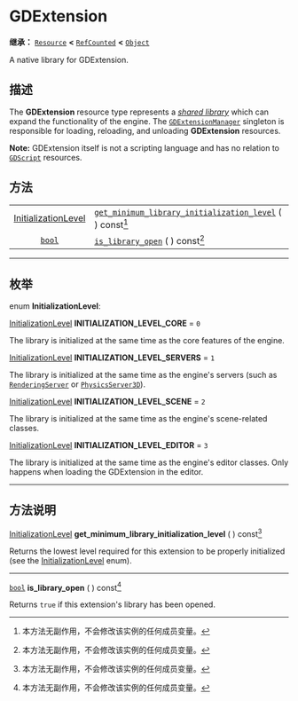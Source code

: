 <!-- ⚠ 请勿编辑本文件 ⚠ -->
<!-- 本文档使用脚本从 WeDot 引擎源码仓库生成。 -->
<!-- 生成脚本：https://github.com/WeDot-Engine/WeDot/tree/4.3/doc/tools/make_md.py； -->
<!-- 原文件：https://github.com/WeDot-Engine/WeDot/tree/4.3/doc/classes/GDExtension.xml。 -->

<div id="_class_gdextension"></div>

# GDExtension

**继承：** [`Resource`](class_resource.md) **<** [`RefCounted`](class_refcounted.md) **<** [`Object`](class_object.md)

A native library for GDExtension.

## 描述

The **GDExtension** resource type represents a [*shared library*](https://en.wikipedia.org/wiki/Shared_library) which can expand the functionality of the engine. The [`GDExtensionManager`](class_gdextensionmanager.md) singleton is responsible for loading, reloading, and unloading **GDExtension** resources.

 **Note:** GDExtension itself is not a scripting language and has no relation to [`GDScript`](class_gdscript.md) resources.

## 方法

|||
|:-:|:--|
| [InitializationLevel](#enum_gdextension_initializationlevel) | [`get_minimum_library_initialization_level`](class_gdextensionmd#class_gdextension_method_get_minimum_library_initialization_level) ( ) const[^const] |
| [`bool`](class_bool.md)                                      | [`is_library_open`](class_gdextensionmd#class_gdextension_method_is_library_open) ( ) const[^const]                                                   |

<!-- rst-class:: classref-section-separator -->

---

## 枚举

<div id="_class_enum_gdextension_initializationlevel"></div>

enum **InitializationLevel**: <div id="enum_gdextension_initializationlevel"></div>

<div id="_class_gdextension_constant_initialization_level_core"></div>

[InitializationLevel](#enum_gdextension_initializationlevel) **INITIALIZATION_LEVEL_CORE** = ``0``

The library is initialized at the same time as the core features of the engine.

<div id="_class_gdextension_constant_initialization_level_servers"></div>

[InitializationLevel](#enum_gdextension_initializationlevel) **INITIALIZATION_LEVEL_SERVERS** = ``1``

The library is initialized at the same time as the engine's servers (such as [`RenderingServer`](class_renderingserver.md) or [`PhysicsServer3D`](class_physicsserver3d.md)).

<div id="_class_gdextension_constant_initialization_level_scene"></div>

[InitializationLevel](#enum_gdextension_initializationlevel) **INITIALIZATION_LEVEL_SCENE** = ``2``

The library is initialized at the same time as the engine's scene-related classes.

<div id="_class_gdextension_constant_initialization_level_editor"></div>

[InitializationLevel](#enum_gdextension_initializationlevel) **INITIALIZATION_LEVEL_EDITOR** = ``3``

The library is initialized at the same time as the engine's editor classes. Only happens when loading the GDExtension in the editor.

<!-- rst-class:: classref-section-separator -->

---

## 方法说明

<div id="_class_gdextension_method_get_minimum_library_initialization_level"></div>

[InitializationLevel](#enum_gdextension_initializationlevel) **get_minimum_library_initialization_level** ( ) const[^const]<div id="class_gdextension_method_get_minimum_library_initialization_level"></div>

Returns the lowest level required for this extension to be properly initialized (see the [InitializationLevel](#enum_gdextension_initializationlevel) enum).

<!-- rst-class:: classref-item-separator -->

---

<div id="_class_gdextension_method_is_library_open"></div>

[`bool`](class_bool.md) **is_library_open** ( ) const[^const]<div id="class_gdextension_method_is_library_open"></div>

Returns `true` if this extension's library has been opened.

[^virtual]: 本方法通常需要用户覆盖才能生效。
[^const]: 本方法无副作用，不会修改该实例的任何成员变量。
[^vararg]: 本方法除了能接受在此处描述的参数外，还能够继续接受任意数量的参数。
[^constructor]: 本方法用于构造某个类型。
[^static]: 调用本方法无需实例，可直接使用类名进行调用。
[^operator]: 本方法描述的是使用本类型作为左操作数的有效运算符。
[^bitfield]: 这个值是由下列位标志构成位掩码的整数。
[^void]: 无返回值。

